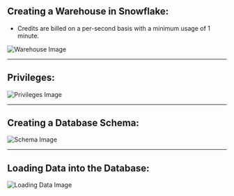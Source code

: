 ## Creating a Warehouse in Snowflake:
- Credits are billed on a per-second basis with a minimum usage of 1 minute.

![Warehouse Image](https://github.com/user-attachments/assets/9605da33-8d3c-45ea-8e79-c5619f3795d7)

---

## Privileges:

![Privileges Image](https://github.com/user-attachments/assets/44eadb8e-05c2-4784-9ccc-8b1a4eb15582)

---

## Creating a Database Schema:

![Schema Image](https://github.com/user-attachments/assets/e6cbd81a-d123-4cbb-99af-0f6616d67963)

---

## Loading Data into the Database:

![Loading Data Image](https://github.com/user-attachments/assets/c44607cf-e12a-4a4d-8a87-3123d822e791)
